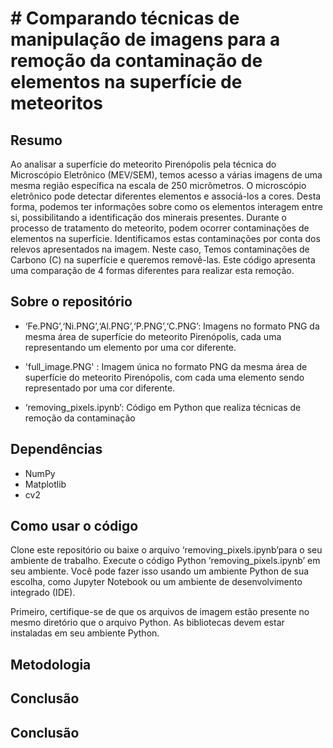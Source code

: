 # # Comparando técnicas de manipulação de imagens para a remoção da contaminação de elementos na superfície de meteoritos

## Resumo

Ao analisar a superfície do meteorito Pirenópolis pela técnica do Microscópio Eletrônico (MEV/SEM), temos acesso a várias imagens de uma mesma região específica na escala de 250 micrômetros. O microscópio eletrônico pode detectar diferentes elementos e associá-los a cores. Desta forma, podemos ter informações sobre como os elementos interagem entre si, possibilitando a identificação dos minerais presentes. Durante o processo de tratamento do meteorito, podem ocorrer contaminações de elementos na superfície. Identificamos estas contaminações por conta dos relevos apresentados na imagem. Neste caso, Temos contaminações de Carbono (C) na superfície e queremos removê-las. Este código apresenta uma comparação de 4 formas diferentes para realizar esta remoção. 

## Sobre o repositório

- ‘Fe.PNG’,‘Ni.PNG’,‘Al.PNG’,‘P.PNG’,‘C.PNG’: Imagens no formato PNG da mesma área de superfície do meteorito Pirenópolis, cada uma representando um elemento por uma cor diferente.
-  'full_image.PNG' : Imagem única no formato PNG da mesma área de superfície do meteorito Pirenópolis, com cada uma elemento sendo representado por uma cor diferente.

- ‘removing_pixels.ipynb’: Código em Python que realiza técnicas de remoção da contaminação

## Dependências

- NumPy
- Matplotlib
- cv2

## Como usar o código

Clone este repositório ou baixe o arquivo ‘removing_pixels.ipynb’para o seu ambiente de trabalho. Execute o código Python ‘removing_pixels.ipynb’ em seu ambiente. Você pode fazer isso usando um ambiente Python de sua escolha, como Jupyter Notebook ou um ambiente de desenvolvimento integrado (IDE).

Primeiro, certifique-se de que os arquivos de imagem estão presente no mesmo diretório que o arquivo Python. As bibliotecas devem estar instaladas em seu ambiente Python.

## Metodologia


## Conclusão


## Conclusão

